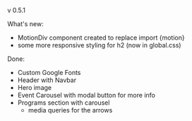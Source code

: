 v 0.5.1

What's new:

- MotionDiv component created to replace import {motion}
- some more responsive styling for h2 (now in global.css)

Done:

- Custom Google Fonts
- Header with Navbar
- Hero image
- Event Carousel with modal button for more info
- Programs section with carousel
  - media queries for the arrows
